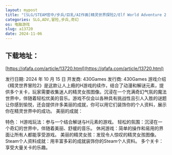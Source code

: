 ```yaml
---
layout: mypost
title: "[SLG/STEAM官中/步兵/巨乳/AI作画]精灵世界探险2/Elf World Adventure 2[PC/600M]"
categories: SLG,ADV,冒险,步兵,奇幻
os: 电脑游戏
slug: a13720
date: 2024-11-06
---
```


## 下载地址：

[https://qfafa.com/article/13720.html](https://qfafa.com/article/13720.html)

发行日期:
2024 年 10 月 15 日
开发商:
430Games
发行商:
430Games
游戏介绍
《精灵世界冒险2》是这款让人上瘾的H游戏的续作，结合了动漫和解谜元素，提供多个关卡，玩家需要收集迷人的精灵女孩图像。沉浸在一个充满奇幻气氛的魔法世界中，伴随着轻松优美的音乐。游戏不仅会以各种具有挑战性且引人入胜的谜题让你感到愉悦，还会提供许多美丽的成就，你可以用它们装饰你的个人资料，展示你在精灵世界中的成功。
美丽的成就：

特色：
H游戏玩法：参与一个结合解谜与H元素的游戏。
轻松的氛围：沉浸在一个奇幻的世界中，伴随着美丽、舒缓的音乐。
休闲游戏：简单的操作和易用的界面让所有人都能享受游戏。
美丽的精灵女孩：发现令人惊叹的精灵女孩图像。
Steam个人资料成就：用丰富多彩的成就装饰你的Steam个人资料。
多个关卡：享受大量关卡的乐趣。
